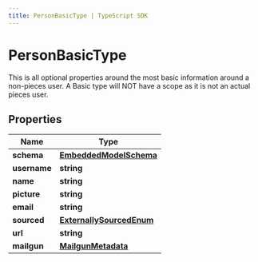 ```yaml
---
title: PersonBasicType | TypeScript SDK
---
```



# PersonBasicType

This is all optional properties around the most basic information around a non-pieces user.  A Basic type will NOT have a scope as it is not an actual pieces user.

## Properties

Name | Type
------------ | -------------
**schema** | [**EmbeddedModelSchema**](EmbeddedModelSchema)
**username** | **string**
**name** | **string**
**picture** | **string**
**email** | **string**
**sourced** | [**ExternallySourcedEnum**](ExternallySourcedEnum)
**url** | **string**
**mailgun** | [**MailgunMetadata**](MailgunMetadata)


